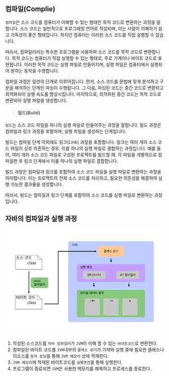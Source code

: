 ## 컴파일(Complie)

`컴파일`은 소스 코드를 컴퓨터가 이해할 수 있는 형태인 목적 코드로 변환하는 과정을 말합니다. 소스 코드는 일반적으로 프로그래밍 언어로 작성되며, 이는 사람이 이해하기 쉽고 가독성이 좋은 형태입니다. 하지만 컴퓨터는 이러한 소스 코드를 직접 실행할 수 없습니다.

따라서, 컴파일러라는 특수한 프로그램을 사용하여 소스 코드를 목적 코드로 변환합니다. 목적 코드는 컴퓨터가 직접 실행할 수 있는 형태로, 주로 기계어나 바이트 코드로 표현됩니다. 이러한 목적 코드는 실행 파일로 만들어지며, 실행 파일은 컴퓨터에서 실행되어 원하는 동작을 수행합니다.

컴파일 과정은 일련의 단계로 이루어집니다. 먼저, 소스 코드를 문법에 맞게 분석하고 구문을 해석하는 단계인 파싱이 수행됩니다. 그 다음, 파싱된 코드는 중간 코드로 변환되고 최적화되어 실행 속도를 향상시킵니다. 마지막으로, 최적화된 중간 코드는 목적 코드로 변환되어 실행 파일을 생성합니다.

> #### 빌드(Build)

`빌드`는 소스 코드 파일을 하나의 실행 파일로 만들어주는 과정을 말합니다. 빌드 과정은 컴파일과 링크 과정을 포함하며, 실행 파일을 생성하는 단계입니다.

빌드는 컴파일 단계 이외에도 링크(Link) 과정을 포함합니다. 링크는 여러 개의 소스 코드 파일이 상호 의존하는 경우, 이를 하나의 실행 파일로 결합하는 과정입니다. 예를 들어, 여러 개의 소스 코드 파일로 구성된 프로젝트를 빌드할 때, 각 파일을 개별적으로 컴파일한 후 링크 단계에서 이를 하나의 실행 파일로 결합합니다.

빌드 과정은 컴파일과 링크를 포함하여 소스 코드 파일을 실행 파일로 변환하는 과정을 의미합니다. 이는 프로젝트의 전체 소스 코드를 처리하고, 필요한 의존성을 해결하여 실행 가능한 결과물을 생성합니다.

따라서, 빌드는 컴파일과 링크 단계를 포함하여 소스 코드를 실행 파일로 변환하는 과정입니다.

## 자바의 컴파일과 실행 과정

![](/Java/img/java_compile_sequence.png)

1. 작성된 소스코드를 `자바 컴파일러`가 `JVM`이 이해 할 수 있는 `바이트코드`로 변환한다.
2. 컴파일된 바이트 코드를 `JVM`내부의 `클래스 로더`가 가져와 실행 중에 필요한 클래스나 리소스를 `동적 로딩`을 통해 `JVM 메모리` 상에 적재한다.
3. `JVM 메모리`에 적재된 바이트코드를 `실행엔진`을 통해 실행한다.
4. 프로그램이 종료되면 `JVM`은 사용한 메모리를 해제하고 프로세스를 종료한다.
